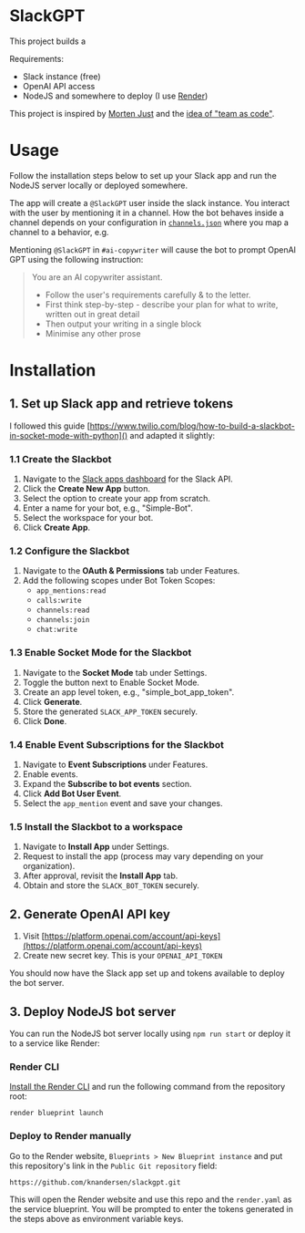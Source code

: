 # SlackGPT

This project builds a

Requirements:

- Slack instance (free)
- OpenAI API access
- NodeJS and somewhere to deploy (I use [Render](http://render.com))

This project is inspired by [Morten Just](https://github.com/mortenjust) and the
[idea of "team as code"](https://twitter.com/mortenjust/status/1638068433127366657).

# Usage

Follow the installation steps below to set up your Slack app and run the NodeJS
server locally or deployed somewhere.

The app will create a `@SlackGPT` user inside the slack instance. You interact
with the user by mentioning it in a channel. How the bot behaves inside a
channel depends on your configuration in [`channels.json`](/channels.json) where
you map a channel to a behavior, e.g.

Mentioning `@SlackGPT` in `#ai-copywriter` will cause the bot to prompt OpenAI
GPT using the following instruction:

> You are an AI copywriter assistant.
>
> - Follow the user's requirements carefully & to the letter.
> - First think step-by-step - describe your plan for what to write, written out
  > in great detail
> - Then output your writing in a single block
> - Minimise any other prose

# Installation

## 1. Set up Slack app and retrieve tokens

I followed this guide
[https://www.twilio.com/blog/how-to-build-a-slackbot-in-socket-mode-with-python]()
and adapted it slightly:

### 1.1 Create the Slackbot

1. Navigate to the [Slack apps dashboard](https://api.slack.com/apps) for the
   Slack API.
2. Click the **Create New App** button.
3. Select the option to create your app from scratch.
4. Enter a name for your bot, e.g., "Simple-Bot".
5. Select the workspace for your bot.
6. Click **Create App**.

### 1.2 Configure the Slackbot

1. Navigate to the **OAuth & Permissions** tab under Features.
2. Add the following scopes under Bot Token Scopes:
   - `app_mentions:read`
   - `calls:write`
   - `channels:read`
   - `channels:join`
   - `chat:write`

### 1.3 Enable Socket Mode for the Slackbot

1. Navigate to the **Socket Mode** tab under Settings.
2. Toggle the button next to Enable Socket Mode.
3. Create an app level token, e.g., "simple_bot_app_token".
4. Click **Generate**.
5. Store the generated `SLACK_APP_TOKEN` securely.
6. Click **Done**.

### 1.4 Enable Event Subscriptions for the Slackbot

1. Navigate to **Event Subscriptions** under Features.
2. Enable events.
3. Expand the **Subscribe to bot events** section.
4. Click **Add Bot User Event**.
5. Select the `app_mention` event and save your changes.

### 1.5 Install the Slackbot to a workspace

1. Navigate to **Install App** under Settings.
2. Request to install the app (process may vary depending on your organization).
3. After approval, revisit the **Install App** tab.
4. Obtain and store the `SLACK_BOT_TOKEN` securely.

## 2. Generate OpenAI API key

1. Visit
   [https://platform.openai.com/account/api-keys](https://platform.openai.com/account/api-keys)
2. Create new secret key. This is your `OPENAI_API_TOKEN`

You should now have the Slack app set up and tokens available to deploy the bot
server.

## 3. Deploy NodeJS bot server

You can run the NodeJS bot server locally using `npm run start` or deploy it to
a service like Render:

### Render CLI

[Install the Render CLI](https://render.com/docs/cli) and run the following
command from the repository root:

`render blueprint launch`

### Deploy to Render manually

Go to the Render website, `Blueprints > New Blueprint instance` and put this
repository's link in the `Public Git repository` field:

`https://github.com/knandersen/slackgpt.git`

This will open the Render website and use this repo and the `render.yaml` as the
service blueprint. You will be prompted to enter the tokens generated in the
steps above as environment variable keys.
